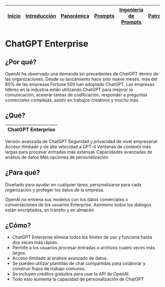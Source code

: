 <div align=right>

|[Inicio](/README.md)|[Introducción](/documentos/intro.md)|[Panorámica](/documentos/panorámica.md)|[Prompts](/prompts/README.md)|[Ingeniería de Prompts](/ingenieriaDePrompts/README.md)|[Patrones](/ingenieriaDePrompts/patrones/README.md)|[Casos de Uso](/casosDeUso/README.md)|
|-|-|-|-|-|-|-

</div>

# ChatGPT Enterprise

## ¿Por qué?

OpenAI ha observado una demanda sin precedentes de ChatGPT dentro de las organizaciones. Desde su lanzamiento hace solo nueve meses, más del 80% de las empresas Fortune 500 han adoptado ChatGPT. Las empresas líderes en la industria están utilizando ChatGPT para mejorar la comunicación, acelerar tareas de codificación, responder a preguntas comerciales complejas, asistir en trabajos creativos y mucho más.

## ¿Qué?

|ChatGPT Enterprise|
|-|
Versión avanzada de ChatGPT 
Seguridad y privacidad de nivel empresarial
Acceso ilimitado y de alta velocidad a GPT-4
Ventanas de contexto más largas para procesar entradas más extensas
Capacidades avanzadas de análisis de datos
Más opciones de personalización 

## ¿Para qué?

Diseñado para ayudar en cualquier tarea, personalizarse para cada organización y proteger los datos de la empresa.

OpenAI no entrena sus modelos con los datos comerciales o conversaciones de los usuarios Enterprise. Asimismo todos los diálogos están encriptados, en tránsito y en almacén.

## ¿Cómo?

- ChatGPT Enterprise elimina todos los límites de uso y funciona hasta dos veces más rápido.
- Permite a los usuarios procesar entradas o archivos cuatro veces más largos.
- Acceso ilimitado al análisis avanzado de datos. 
- Se pueden utilizar plantillas de chat compartidas para colaborar y construir flujos de trabajo comunes. 
- Se incluyen créditos gratuitos para usar la API de OpenAI.
- Todo esto aumenta la capacidad de personalización de ChatGPT
